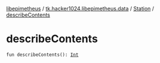 [libepimetheus](../../index.md) / [tk.hacker1024.libepimetheus.data](../index.md) / [Station](index.md) / [describeContents](./describe-contents.md)

# describeContents

`fun describeContents(): `[`Int`](https://kotlinlang.org/api/latest/jvm/stdlib/kotlin/-int/index.html)